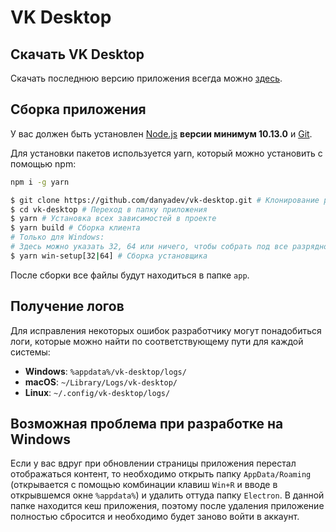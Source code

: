 # VK Desktop

## Скачать VK Desktop

Скачать последнюю версию приложения всегда можно [здесь](https://github.com/danyadev/vk-desktop/releases).

## Сборка приложения

У вас должен быть установлен [Node.js](http://nodejs.org) **версии минимум 10.13.0** и [Git](https://git-scm.com/downloads).

Для установки пакетов используется yarn, который можно установить с помощью npm:
```bash
npm i -g yarn
```

```bash
$ git clone https://github.com/danyadev/vk-desktop.git # Клонирование репозитория
$ cd vk-desktop # Переход в папку приложения
$ yarn # Установка всех зависимостей в проекте
$ yarn build # Сборка клиента
# Только для Windows:
# Здесь можно указать 32, 64 или ничего, чтобы собрать под все разрядности
$ yarn win-setup[32|64] # Сборка установщика
```

После сборки все файлы будут находиться в папке `app`.

## Получение логов

Для исправления некоторых ошибок разработчику могут понадобиться логи,
которые можно найти по соответствующему пути для каждой системы:

* **Windows**: `%appdata%/vk-desktop/logs/`
* **macOS**: `~/Library/Logs/vk-desktop/`
* **Linux**: `~/.config/vk-desktop/logs/`

## Возможная проблема при разработке на Windows

Если у вас вдруг при обновлении страницы приложения перестал отображаться контент, то необходимо
открыть папку `AppData/Roaming` (открывается с помощью комбинации клавиш `Win+R` и вводе в открывшемся окне `%appdata%`)
и удалить оттуда папку `Electron`. В данной папке находится кеш приложения, поэтому
после удаления приложение полностью сбросится и необходимо будет заново войти в аккаунт.

